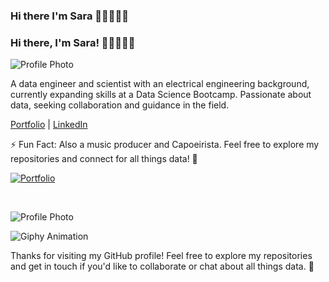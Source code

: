 ### Hi there I'm Sara 👋🏻👩🏻‍💻



### Hi there, I'm Sara! 👋🏻👩🏻‍💻
![Profile Photo](https://example.com/path-to-your-image.jpg)


A data engineer and scientist with an electrical engineering background, currently expanding skills at a Data Science Bootcamp. Passionate about data, seeking collaboration and guidance in the field.

[Portfolio](https://sara-zeus.github.io) | [LinkedIn](https://www.linkedin.com/in/sarasalehi7/)

⚡ Fun Fact: Also a music producer and Capoeirista. Feel free to explore my repositories and connect for all things data! 🚀

[![Portfolio](images/your-gif-filename.gif)](https://github.com/sara-zeus)



<br>


![Profile Photo](https://github.com/your-username/your-repository/blob/main/images/your-image.jpg)






<img src="https://media.giphy.com/media/JWuBH9rCO2uZuHBFpm/giphy.gif" alt="Giphy Animation">

Thanks for visiting my GitHub profile! Feel free to explore my repositories and get in touch if you'd like to collaborate or chat about all things data. 🚀
